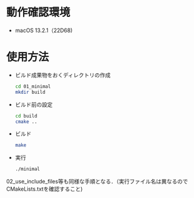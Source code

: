 # 動作確認環境

- macOS 13.2.1（22D68)

# 使用方法

- ビルド成果物をおくディレクトリの作成

  ```bash
  cd 01_minimal
  mkdir build
  ```

- ビルド前の設定

  ```bash
  cd build
  cmake ..
  ```

- ビルド

  ```bash
  make
  ```

- 実行

  ```bash
  ./minimal
  ```

02_use_include_files等も同様な手順となる．（実行ファイル名は異なるのでCMakeLists.txtを確認すること)
